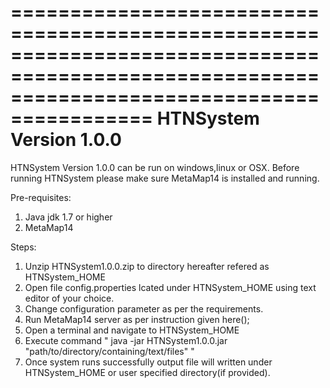 
==============================================================================================================================================
					HTNSystem Version 1.0.0
==============================================================================================================================================

HTNSystem Version 1.0.0 can be run on  windows,linux or OSX. Before running HTNSystem please make sure MetaMap14 is installed and running.


Pre-requisites:
1. Java jdk 1.7 or higher
2. MetaMap14

Steps:
1. Unzip HTNSystem1.0.0.zip to directory hereafter refered as HTNSystem_HOME
2. Open file config.properties lcated under HTNSystem_HOME using text editor of your choice.
3. Change configuration parameter as per the requirements.
4. Run MetaMap14 server as per instruction given here();
5. Open a terminal and navigate to HTNSystem_HOME
6. Execute command " java -jar HTNSystem1.0.0.jar "path/to/directory/containing/text/files" "
7. Once system runs successfully output file will written under HTNSystem_HOME or user specified directory(if provided).
